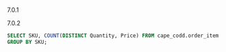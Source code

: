 7.0.1

7.0.2

```sql
SELECT SKU, COUNT(DISTINCT Quantity, Price) FROM cape_codd.order_item
GROUP BY SKU;
```


